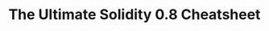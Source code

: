 ---
title: 'The Ultimate Solidity 0.8 Cheatsheet'
description: 'A helpful guide and reference'
link: 'https://eattheblocks.com/the-ultimate-solidity-0-8-cheatsheet/'
imageURL: 'https://res.cloudinary.com/dc6mrv5cb/image/upload/v1735575381/personal-resources/cheatsheets/eattheblocks.com_the-ultimate-solidity-0-8-cheatsheet__xcsovr.webp'
---